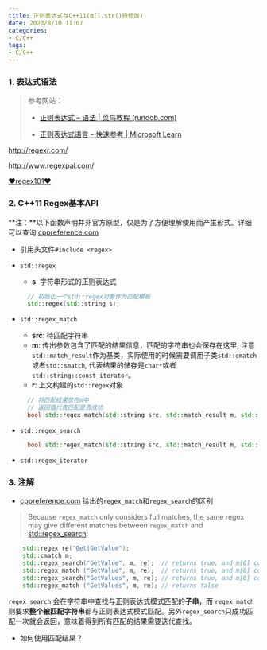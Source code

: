 ```yaml
---
title: 正则表达式与C++11(m[].str()待修改)
date: 2023/8/10 11:07
categories: 
- C/C++
tags:
- C/C++
---
```


### 1. 表达式语法

> 参考网站： 
>
> - [正则表达式 – 语法 | 菜鸟教程 (runoob.com)](https://www.runoob.com/regexp/regexp-syntax.html)
>
> - [正则表达式语言 - 快速参考 | Microsoft Learn](https://learn.microsoft.com/zh-cn/dotnet/standard/base-types/regular-expression-language-quick-reference)

http://regexr.com/

http://www.regexpal.com/ 

[:heart:regex101:heart:](https://regex101.com/)

### 2. C++11 Regex基本API

​	**注：**以下函数声明并非官方原型，仅是为了方便理解使用而产生形式。详细可以查询 [cppreference.com](https://en.cppreference.com/w/cpp/regex)

- 引用头文件`#include <regex>`

- `std::regex`

  - **s**:  字符串形式的正则表达式

  ```c++
  	// 初始化一个std::regex对象作为匹配模板	
  	std::regex(std::string s);
  ```
  
- `std::regex_match`

  - **src**: 待匹配字符串
  - **m**: 传出参数包含了匹配的结果信息，匹配的字符串也会保存在这里, 注意`std::match_result`作为基类，实际使用的时候需要调用子类`std::cmatch`或者`std::smatch`, 代表结果的储存是`char*`或者`std::string::const_iterator`。
  - **r**: 上文构建的`std::regex`对象

  ```c++
  	// 将匹配结果放在m中
  	// 返回值代表匹配是否成功
  	bool std::regex_match(std::string src, std::match_result m, std::regex r);
  ```

- `std::regex_search`

  ```c++
  	bool std::regex_match(std::string src, std::match_result m, std::regex r);
  ```

- `std::regex_iterator`

### 3. 注解 

- [cppreference.com](https://en.cppreference.com/w/cpp/regex/regex_match) 给出的`regex_match`和`regex_search`的区别

> Because `regex_match` only considers full matches, the same regex may give different matches between `regex_match` and [std::regex_search](https://en.cppreference.com/w/cpp/regex/regex_search): 

```c++
    std::regex re("Get|GetValue");
    std::cmatch m;
    std::regex_search("GetValue", m, re);  // returns true, and m[0] contains "Get"
    std::regex_match ("GetValue", m, re);  // returns true, and m[0] contains "GetValue"
    std::regex_search("GetValues", m, re); // returns true, and m[0] contains "Get"
    std::regex_match ("GetValues", m, re); // returns false
```

`regex_search` 会在字符串中查找与正则表达式模式匹配的**子串**，而 `regex_match` 则要求**整个被匹配字符串**都与正则表达式模式匹配。另外`regex_search`只成功匹配一次就会返回，意味着得到所有匹配的结果需要迭代查找。

- 如何使用匹配结果？
